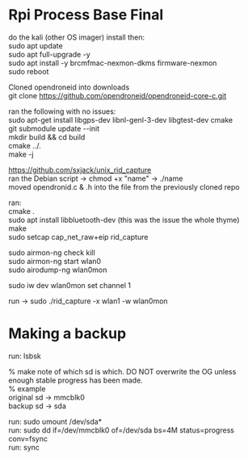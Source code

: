 # Rpi Process Base Final

do the kali (other OS imager) install then:  
sudo apt update  
sudo apt full-upgrade -y  
sudo apt install -y brcmfmac-nexmon-dkms firmware-nexmon  
sudo reboot  

Cloned opendroneid into downloads  
git clone https://github.com/opendroneid/opendroneid-core-c.git

ran the following with no issues:  
sudo apt-get install libgps-dev libnl-genl-3-dev libgtest-dev cmake  
git submodule update --init  
mkdir build && cd build  
cmake ../.  
make -j  

https://github.com/sxjack/unix_rid_capture  
ran the Debian script -> chmod +x "name" -> ./name  
moved opendronid.c & .h into the file from the previously cloned repo  

ran:  
cmake .   
sudo apt install libbluetooth-dev (this was the issue the whole thyme)  
make  
sudo setcap cap_net_raw+eip rid_capture  

sudo airmon-ng check kill  
sudo airmon-ng start wlan0  
sudo airodump-ng wlan0mon  

sudo iw dev wlan0mon set channel 1   

run -> sudo ./rid_capture -x wlan1 -w wlan0mon  

# Making a backup  
run: lsbsk

% make note of which sd is which. DO NOT overwrite the OG unless enough stable progress has been made.  
% example  
original sd -> mmcblk0  
backup sd -> sda  

run: sudo umount /dev/sda*  
run: sudo dd if=/dev/mmcblk0 of=/dev/sda bs=4M status=progress conv=fsync  
run: sync
